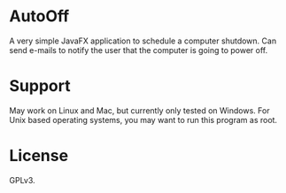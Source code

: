 # AutoOff

A very simple JavaFX application to schedule a computer shutdown. Can send e-mails to notify
the user that the computer is going to power off.

# Support
May work on Linux and Mac, but currently only tested on Windows. For Unix based operating systems, you may want
to run this program as root.

# License
GPLv3.
